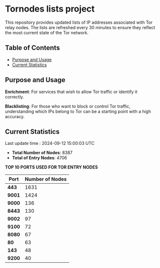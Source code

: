# Tornodes lists project

This repository provides updated lists of IP addresses associated with Tor relay nodes. The lists are refreshed every 30 minutes to ensure they reflect the most current state of the Tor network.

## Table of Contents

- [Purpose and Usage](#purpose-and-usage)
- [Current Statistics](#current-statistics)


## Purpose and Usage

**Enrichment**: For services that wish to allow Tor traffic or identify it correctly.

**Blacklisting**: For those who want to block or control Tor traffic, understanding which IPs belong to Tor can be a starting point with a high accuracy.

## Current Statistics

Last update time : 2024-09-12 15:00:03 UTC

- **Total Number of Nodes**: 8387
- **Total of Entry Nodes**: 4706

**TOP 10 PORTS USED FOR TOR ENTRY NODES**

| **Port** | **Number of Nodes** |
|------|-----------------|
| **443**   | 1631  |
| **9001**   | 1424  |
| **9000**   | 136  |
| **8443**   | 130  |
| **9002**   | 97  |
| **9100**   | 72  |
| **8080**   | 67  |
| **80**   | 63  |
| **143**   | 48  |
| **9200**   | 40  |

